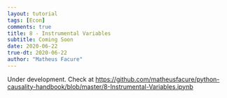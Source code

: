 ```yaml
---
layout: tutorial
tags: [Econ]
comments: true
title: 8 - Instrumental Variables
subtitle: Coming Soon
date: 2020-06-22
true-dt: 2020-06-22
author: "Matheus Facure"
---
```


Under development. Check at https://github.com/matheusfacure/python-causality-handbook/blob/master/8-Instrumental-Variables.ipynb
